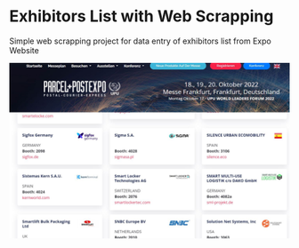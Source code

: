 # Exhibitors List with Web Scrapping
Simple web scrapping project for data entry of exhibitors list from Expo Website

![screenshot](Page-Snapshot.JPG)

